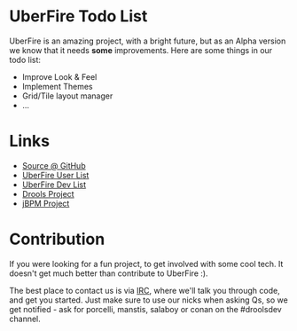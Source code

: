 UberFire Todo List
====

UberFire is an amazing project, with a bright future, but as an Alpha version we know that it needs **some** improvements. Here are some things in our todo list:

 - Improve Look & Feel
 - Implement Themes
 - Grid/Tile layout manager
 - ...

Links
===

 - <a href="https://github.com/droolsjbpm/uberfire" target="_blank">Source @ GitHub</a>
 - <a href="https://lists.jboss.org/mailman/listinfo/uberfire-users" target="_blank">UberFire User List</a>
 - <a href="https://lists.jboss.org/mailman/listinfo/uberfire-dev" target="_blank">UberFire Dev List</a>
 - <a href="http://jboss.org/drools" target="_blank">Drools Project</a>
 - <a href="http://jboss.org/jbpm" target="_blank">jBPM Project</a>

Contribution
===

If you were looking for a fun project, to get involved with some cool tech. It doesn't get much better than contribute to UberFire :).

The best place to contact us is via <a href="http://www.jboss.org/drools/irc" target="_blank">IRC</a>, where we'll talk you through code, and get you started. Just make sure to use our nicks when asking Qs, so we get notified - ask for porcelli, manstis, salaboy or conan on the #droolsdev channel.

